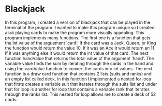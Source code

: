 # Blackjack

In this program, I created a version of blackjack that can be played in the terminal of the program. I wanted to make this program unique so I created ascii playing cards to make the program more visually appealing. This program implements many functions. The first one is a function that gets the int value of the arguement 'card'. If the card was a Jack, Queen, or King the function would return the value 10. If it was an Ace it would return an 11. If it was anything else it would return the int value of that card. The next function handValue that returns the total value of the argument 'hand'. The variable value finds the sum by iterating through the cards in the hand and using the cardValue function to convert the cards into int values. The next function is a draw card function that contains 2 lists (suits and ranks) and an empty list called deck. In this function I implemented a nested for loop that firsts creates a variable suit that iterates through the suits list and under that for loop is another for loop that contains a variable rank that iterates through the ranks list. This nested for loop allows me to create a deck of 52 cards.  
